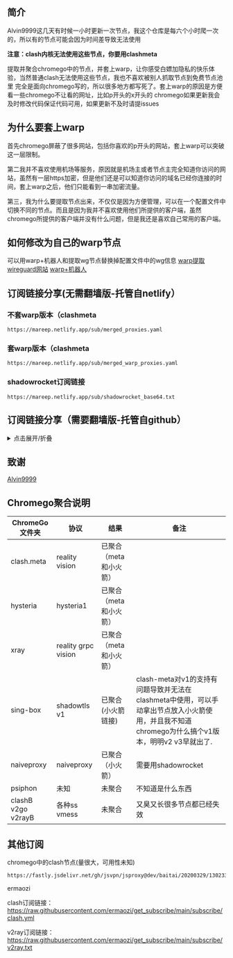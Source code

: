 ## 简介

Alvin9999这几天有时候一小时更新一次节点，我这个仓库是每六个小时爬一次的，所以有的节点可能会因为时间差导致无法使用

**注意：clash内核无法使用这些节点，你要用clashmeta**

提取并聚合chromego中的节点，并套上warp，让你感受白嫖加隐私的快乐体验，当然普通clash无法使用这些节点，我也不喜欢被别人抓取节点到免费节点池里
完全是面向chromego写的，所以很多地方都写死了。套上warp的原因是方便看一些chromego不让看的网址，比如p开头的x开头的
chromego如果更新我会及时修改代码保证代码可用，如果更新不及时请提issues
## 为什么要套上warp
首先chromego屏蔽了很多网站，包括你喜欢的p开头的网站，套上warp可以突破这一层限制。

第二我并不喜欢使用机场等服务，原因就是机场主或者节点主完全知道你访问的网站，虽然有一层https加密，但是他们还是可以知道你访问的域名已经你连接的时间，套上warp之后，他们只能看到一串加密流量。

第三，我为什么要提取节点出来，不仅仅是因为方便管理，可以在一个配置文件中切换不同的节点。而且是因为我并不喜欢使用他们所提供的客户端，虽然chromego所提供的客户端并没有什么问题，但是我还是喜欢自己常用的客户端。

## 如何修改为自己的warp节点
可以用warp+机器人和提取wg节点替换掉配置文件中的wg信息
[warp提取wireguard网站](https://replit.com/@misaka-blog/wgcf-profile-generator)
[warp+机器人](https://t.me/generatewarpplusbot)

## 订阅链接分享(无需翻墙版-托管自netlify）
### 不套warp版本（clashmeta
```
https://mareep.netlify.app/sub/merged_proxies.yaml
```
### 套warp版本（clashmeta
```
https://mareep.netlify.app/sub/merged_warp_proxies.yaml

```
### shadowrocket订阅链接
```
https://mareep.netlify.app/sub/shadowrocket_base64.txt
```

## 订阅链接分享（需要翻墙版-托管自github）
<details>
  <summary>点击展开/折叠</summary>
  
### 不套warp版本（clashmeta
```
https://raw.githubusercontent.com/vveg26/chromego_merge/main/sub/merged_proxies.yaml
```
### 套warp版本（clashmeta
```
https://raw.githubusercontent.com/vveg26/chromego_merge/main/sub/merged_warp_proxies.yaml

```
### shadowrocket订阅链接
```
https://raw.githubusercontent.com/vveg26/chromego_merge/main/sub/shadowrocket_base64.txt
```

</details>


## 致谢
[Alvin9999](https://github.com/Alvin9999/pac2/tree/master)


## Chromego聚合说明
| ChromeGo文件夹 | 协议 | 结果 | 备注 |
|--------|--------|--------|--------|
| clash.meta   | reality vision  | 已聚合（meta和小火箭）   |     | 
| hysteria   | hysteria1   | 已聚合（meta和小火箭）   |     | 
| xray   | reality grpc vision   | 已聚合（meta和小火箭）   |     | 
| sing-box   | shadowtls  v1  | 已聚合(小火箭链接)   | clash-meta对v1的支持有问题导致并无法在clashmeta中使用，可以手动拿出节点放入小火箭使用，并且我不知道chromego为什么搞个v1版本，明明v2 v3早就出了.    | 
| naiveproxy   | naiveproxy   | 已聚合（小火箭）   |  需要用shadowrocket   | 
| psiphon   | 未知   | 未聚合   |  不知道是什么东西   | 
| clashB v2go v2rayB   | 各种ss vmess   | 未聚合   |  又臭又长很多节点都已经失效   | 

## 其他订阅
chromego中的clash节点(量很大，可用性未知)
```
https://fastly.jsdelivr.net/gh/jsvpn/jsproxy@dev/baitai/20200329/1302338.md
```
ermaozi

clash订阅链接：https://raw.githubusercontent.com/ermaozi/get_subscribe/main/subscribe/clash.yml

v2ray订阅链接：https://raw.githubusercontent.com/ermaozi/get_subscribe/main/subscribe/v2ray.txt



